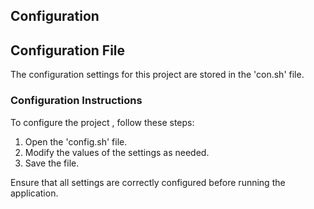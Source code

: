 ## Configuration

## Configuration File

The configuration settings for this project are stored in the 'con.sh' file.

### Configuration Instructions
To configure the project , follow these steps:

1. Open the 'config.sh' file.
2. Modify the values of the settings as needed.
3. Save the file.
   
Ensure that all settings are correctly configured before running the application.
